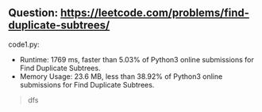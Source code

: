 ## Question: https://leetcode.com/problems/find-duplicate-subtrees/

code1.py:
* Runtime: 1769 ms, faster than 5.03% of Python3 online submissions for Find Duplicate Subtrees.
* Memory Usage: 23.6 MB, less than 38.92% of Python3 online submissions for Find Duplicate Subtrees.
> dfs
